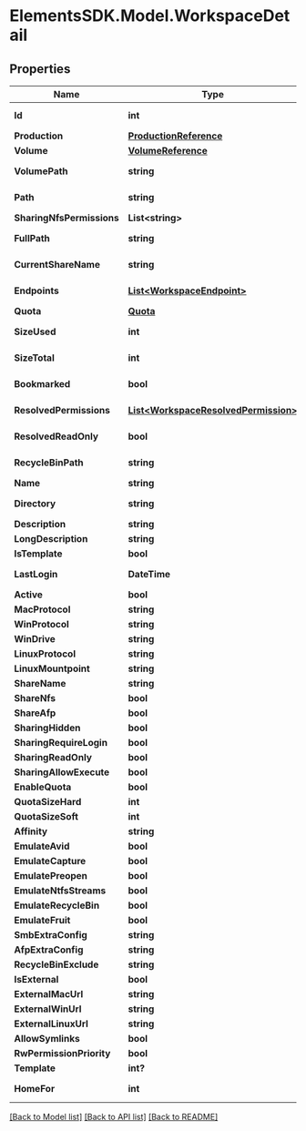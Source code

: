 # ElementsSDK.Model.WorkspaceDetail

## Properties

Name | Type | Description | Notes
------------ | ------------- | ------------- | -------------
**Id** | **int** |  | [optional] [readonly] 
**Production** | [**ProductionReference**](ProductionReference.md) |  | 
**Volume** | [**VolumeReference**](VolumeReference.md) |  | [optional] 
**VolumePath** | **string** |  | [optional] [readonly] 
**Path** | **string** |  | [optional] [readonly] 
**SharingNfsPermissions** | **List&lt;string&gt;** |  | [optional] 
**FullPath** | **string** |  | [optional] [readonly] 
**CurrentShareName** | **string** |  | [optional] [readonly] 
**Endpoints** | [**List&lt;WorkspaceEndpoint&gt;**](WorkspaceEndpoint.md) |  | [optional] [readonly] 
**Quota** | [**Quota**](Quota.md) |  | [optional] 
**SizeUsed** | **int** |  | [optional] [readonly] 
**SizeTotal** | **int** |  | [optional] [readonly] 
**Bookmarked** | **bool** |  | [optional] [readonly] 
**ResolvedPermissions** | [**List&lt;WorkspaceResolvedPermission&gt;**](WorkspaceResolvedPermission.md) |  | [optional] [readonly] 
**ResolvedReadOnly** | **bool** |  | [optional] [readonly] 
**RecycleBinPath** | **string** |  | [optional] [readonly] 
**Name** | **string** |  | [optional] 
**Directory** | **string** |  | [optional] [readonly] 
**Description** | **string** |  | [optional] 
**LongDescription** | **string** |  | [optional] 
**IsTemplate** | **bool** |  | [optional] 
**LastLogin** | **DateTime** |  | [optional] [readonly] 
**Active** | **bool** |  | [optional] 
**MacProtocol** | **string** |  | [optional] 
**WinProtocol** | **string** |  | [optional] 
**WinDrive** | **string** |  | [optional] 
**LinuxProtocol** | **string** |  | [optional] 
**LinuxMountpoint** | **string** |  | [optional] 
**ShareName** | **string** |  | [optional] 
**ShareNfs** | **bool** |  | [optional] 
**ShareAfp** | **bool** |  | [optional] 
**SharingHidden** | **bool** |  | [optional] 
**SharingRequireLogin** | **bool** |  | [optional] 
**SharingReadOnly** | **bool** |  | [optional] 
**SharingAllowExecute** | **bool** |  | [optional] 
**EnableQuota** | **bool** |  | [optional] 
**QuotaSizeHard** | **int** |  | [optional] 
**QuotaSizeSoft** | **int** |  | [optional] 
**Affinity** | **string** |  | [optional] 
**EmulateAvid** | **bool** |  | [optional] 
**EmulateCapture** | **bool** |  | [optional] 
**EmulatePreopen** | **bool** |  | [optional] 
**EmulateNtfsStreams** | **bool** |  | [optional] 
**EmulateRecycleBin** | **bool** |  | [optional] 
**EmulateFruit** | **bool** |  | [optional] 
**SmbExtraConfig** | **string** |  | [optional] 
**AfpExtraConfig** | **string** |  | [optional] 
**RecycleBinExclude** | **string** |  | [optional] 
**IsExternal** | **bool** |  | [optional] 
**ExternalMacUrl** | **string** |  | [optional] 
**ExternalWinUrl** | **string** |  | [optional] 
**ExternalLinuxUrl** | **string** |  | [optional] 
**AllowSymlinks** | **bool** |  | [optional] 
**RwPermissionPriority** | **bool** |  | [optional] 
**Template** | **int?** |  | [optional] 
**HomeFor** | **int** |  | [optional] [readonly] 

[[Back to Model list]](../README.md#documentation-for-models) [[Back to API list]](../README.md#documentation-for-api-endpoints) [[Back to README]](../README.md)

